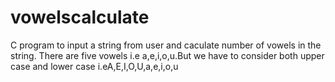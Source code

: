 # vowelscalculate
C program to input a string from user and caculate number of vowels in the string.
There are five vowels i.e a,e,i,o,u.But we have to consider both upper case and lower case i.eA,E,I,O,U,a,e,i,o,u
